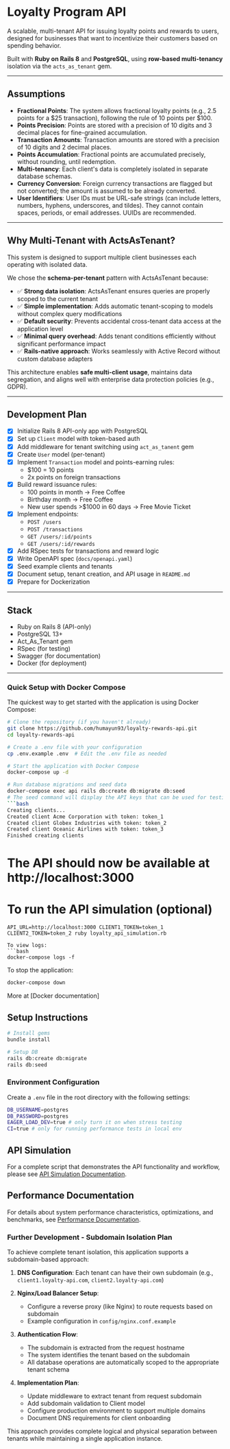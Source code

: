 # Loyalty Program API

A scalable, multi-tenant API for issuing loyalty points and rewards to users, designed for businesses that want to incentivize their customers based on spending behavior.

Built with **Ruby on Rails 8** and **PostgreSQL**, using **row-based multi-tenancy** isolation via the `acts_as_tenant` gem.

---

## Assumptions

- **Fractional Points**: The system allows fractional loyalty points (e.g., 2.5 points for a $25 transaction), following the rule of 10 points per $100.
- **Points Precision**: Points are stored with a precision of 10 digits and 3 decimal places for fine-grained accumulation.
- **Transaction Amounts**: Transaction amounts are stored with a precision of 10 digits and 2 decimal places.
- **Points Accumulation**: Fractional points are accumulated precisely, without rounding, until redemption.
- **Multi-tenancy**: Each client's data is completely isolated in separate database schemas.
- **Currency Conversion**: Foreign currency transactions are flagged but not converted; the amount is assumed to be already converted.
- **User Identifiers**: User IDs must be URL-safe strings (can include letters, numbers, hyphens, underscores, and tildes). They cannot contain spaces, periods, or email addresses. UUIDs are recommended.

---

## Why Multi-Tenant with ActsAsTenant?

This system is designed to support multiple client businesses each operating with isolated data.

We chose the **schema-per-tenant** pattern with ActsAsTenant because:

- ✅ **Strong data isolation**: ActsAsTenant ensures queries are properly scoped to the current tenant
- ✅ **Simple implementation**: Adds automatic tenant-scoping to models without complex query modifications
- ✅ **Default security**: Prevents accidental cross-tenant data access at the application level
- ✅ **Minimal query overhead**: Adds tenant conditions efficiently without significant performance impact
- ✅ **Rails-native approach**: Works seamlessly with Active Record without custom database adapters

This architecture enables **safe multi-client usage**, maintains data segregation, and aligns well with enterprise data protection policies (e.g., GDPR).

---

## Development Plan

- [x] Initialize Rails 8 API-only app with PostgreSQL
- [x] Set up `Client` model with token-based auth
- [x] Add middleware for tenant switching using `act_as_tanent` gem
- [x] Create `User` model (per-tenant)
- [x] Implement `Transaction` model and points-earning rules:
  - $100 = 10 points
  - 2x points on foreign transactions
- [x] Build reward issuance rules:
  - 100 points in month → Free Coffee
  - Birthday month → Free Coffee
  - New user spends >$1000 in 60 days → Free Movie Ticket
- [x] Implement endpoints:
  - `POST /users`
  - `POST /transactions`
  - `GET /users/:id/points`
  - `GET /users/:id/rewards`
- [x] Add RSpec tests for transactions and reward logic
- [x] Write OpenAPI spec (`docs/openapi.yaml`)
- [x] Seed example clients and tenants
- [x] Document setup, tenant creation, and API usage in `README.md`
- [x] Prepare for Dockerization

---

## Stack

- Ruby on Rails 8 (API-only)
- PostgreSQL 13+
- Act_As_Tenant gem
- RSpec (for testing)
- Swagger (for documentation)
- Docker (for deployment)
---

### Quick Setup with Docker Compose

The quickest way to get started with the application is using Docker Compose:

```bash
# Clone the repository (if you haven't already)
git clone https://github.com/humayun93/loyalty-rewards-api.git
cd loyalty-rewards-api

# Create a .env file with your configuration
cp .env.example .env  # Edit the .env file as needed

# Start the application with Docker Compose
docker-compose up -d

# Run database migrations and seed data
docker-compose exec api rails db:create db:migrate db:seed
# The seed command will display the API keys that can be used for testing
```bash
Creating clients...
Created client Acme Corporation with token: token_1
Created client Globex Industries with token: token_2
Created client Oceanic Airlines with token: token_3
Finished creating clients
```
# The API should now be available at http://localhost:3000


# To run the API simulation (optional)
`API_URL=http://localhost:3000 CLIENT1_TOKEN=token_1  CLIENT2_TOKEN=token_2 ruby loyalty_api_simulation.rb`
```
To view logs:
```bash
docker-compose logs -f
```

To stop the application:
```bash
docker-compose down
```
More at [Docker documentation]

## Setup Instructions

```bash
# Install gems
bundle install

# Setup DB
rails db:create db:migrate
rails db:seed
```

### Environment Configuration

Create a `.env` file in the root directory with the following settings:

```bash
DB_USERNAME=postgres
DB_PASSWORD=postgres
EAGER_LOAD_DEV=true # only turn it on when stress testing
CI=true # only for running performance tests in local env
```

## API Simulation

For a complete script that demonstrates the API functionality and workflow, please see [API Simulation Documentation](docs/api_simulation_readme.md).

## Performance Documentation

For details about system performance characteristics, optimizations, and benchmarks, see [Performance Documentation](spec/performance/README.md.md).


### Further Development - Subdomain Isolation Plan

To achieve complete tenant isolation, this application supports a subdomain-based approach:

1. **DNS Configuration**: Each tenant can have their own subdomain (e.g., `client1.loyalty-api.com`, `client2.loyalty-api.com`)

2. **Nginx/Load Balancer Setup**:
   - Configure a reverse proxy (like Nginx) to route requests based on subdomain
   - Example configuration in `config/nginx.conf.example`

3. **Authentication Flow**:
   - The subdomain is extracted from the request hostname
   - The system identifies the tenant based on the subdomain
   - All database operations are automatically scoped to the appropriate tenant schema

4. **Implementation Plan**:
   - Update middleware to extract tenant from request subdomain
   - Add subdomain validation to Client model
   - Configure production environment to support multiple domains
   - Document DNS requirements for client onboarding

This approach provides complete logical and physical separation between tenants while maintaining a single application instance.
